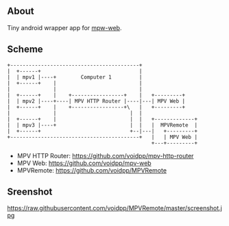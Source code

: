 About
-----

Tiny android wrapper app for [mpw-web](https://github.com/voidpp/mpv-web).

Scheme
------
```
+------------------------------------------+
|  +------+                                |
|  | mpv1 |----+        Computer 1         |
|  +------+    |                           |
|              |                           |
|  +------+    |    +-----------------+    |   +---------+
|  | mpv2 |----+----| MPV HTTP Router |----|---| MPV Web |
|  +------+    |    +-----------------+\   |   +---------+
|              |                        |  |
|  +------+    |                        |  |   +-------------+
|  | mpv3 |----+                        |  |   |  MPVRemote  |
|  +------+                             +--|---|   +---------+
+------------------------------------------+   |   | MPV Web |
                                               +---+---------+
```

* MPV HTTP Router: https://github.com/voidpp/mpv-http-router
* MPV Web: https://github.com/voidpp/mpv-web
* MPVRemote: https://github.com/voidpp/MPVRemote

Sreenshot
---------
https://raw.githubusercontent.com/voidpp/MPVRemote/master/screenshot.jpg

